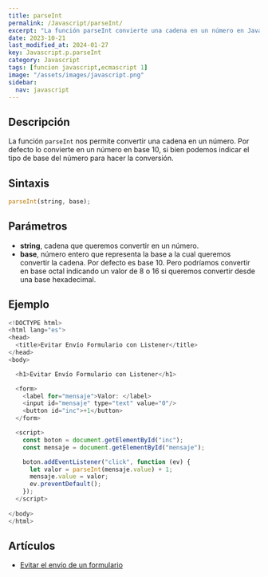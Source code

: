 ```yaml
---
title: parseInt
permalink: /Javascript/parseInt/
excerpt: "La función parseInt convierte una cadena en un número en JavaScript, permitiendo especificar la base de conversión."
date: 2023-10-21
last_modified_at: 2024-01-27
key: Javascript.p.parseInt
category: Javascript
tags: [funcion javascript,ecmascript 1]
image: "/assets/images/javascript.png"
sidebar:
  nav: javascript
---
```


## Descripción


La función `parseInt` nos permite convertir una cadena en un número. Por defecto lo convierte en un número en base 10, si bien podemos indicar el tipo de base del número para hacer la conversión.


## Sintaxis


```javascript
parseInt(string, base);
```


## Parámetros

- **string**, cadena que queremos convertir en un número.
- **base**, número entero que representa la base a la cual queremos convertir la cadena. Por defecto es base 10. Pero podríamos convertir en base octal indicando un valor de 8 o 16 si queremos convertir desde una base hexadecimal.

## Ejemplo


```javascript
<!DOCTYPE html>
<html lang="es">
<head>
  <title>Evitar Envío Formulario con Listener</title>
</head>
<body>

  <h1>Evitar Envío Formulario con Listener</h1>

  <form>
    <label for="mensaje">Valor: </label>
    <input id="mensaje" type="text" value="0"/>
    <button id="inc">+1</button>
  </form>

  <script>
    const boton = document.getElementById("inc");
    const mensaje = document.getElementById("mensaje");

    boton.addEventListener("click", function (ev) {
      let valor = parseInt(mensaje.value) + 1;
      mensaje.value = valor;
      ev.preventDefault();
    });
  </script>    
    
</body>
</html>
```


## Artículos

- [Evitar el envío de un formulario](https://lineadecodigo.com/dom/evitar-el-envio-de-un-formulario/)
